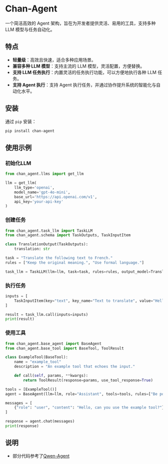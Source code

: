 # Chan-Agent

一个简洁高效的 Agent 架构，旨在为开发者提供灵活、易用的工具，支持多种 LLM 模型与任务自动化。

## 特点
- **轻量级**：高效且快速，适合多种应用场景。
- **兼容多种 LLM 模型**：支持主流的 LLM 模型，灵活配置，方便替换。
- **支持 LLM 任务执行**：内置灵活的任务执行功能，可以方便地执行各种 LLM 任务。
- **支持 Agent 执行**：支持 Agent 执行任务，并通过协作提升系统的智能化与自动化水平。

## 安装

通过 `pip` 安装：

```bash
pip install chan-agent
```

## 使用示例

### 初始化LLM
```python
from chan_agent.llms import get_llm

llm = get_llm(
    llm_type='openai', 
    model_name='gpt-4o-mini', 
    base_url='https://api.openai.com/v1', 
    api_key='your-api-key'
)
```

### 创建任务
```python
from chan_agent.task_llm import TaskLLM
from chan_agent.schema import TaskOutputs, TaskInputItem

class TranslationOutput(TaskOutputs):
    translation: str

task = "Translate the following text to French."
rules = ["Keep the original meaning.", "Use formal language."]

task_llm = TaskLLM(llm=llm, task=task, rules=rules, output_model=TranslationOutput)
```

### 执行任务
```python
inputs = [
    TaskInputItem(key="text", key_name="Text to translate", value="Hello, how are you?")
]

result = task_llm.call(inputs=inputs)
print(result)
```

### 使用工具
```python
from chan_agent.base_agent import BaseAgent
from chan_agent.base_tool import BaseTool, ToolResult

class ExampleTool(BaseTool):
    name = "example_tool"
    description = "An example tool that echoes the input."

    def call(self, params, **kwargs):
        return ToolResult(response=params, use_tool_response=True)

tools = [ExampleTool()]
agent = BaseAgent(llm=llm, role="Assistant", tools=tools, rules=["Be polite."])

messages = [
    {"role": "user", "content": "Hello, can you use the example tool?"}
]

response = agent.chat(messages)
print(response)
```

## 说明
- 部分代码参考了[Qwen-Agent](https://github.com/QwenLM/Qwen-Agent)
